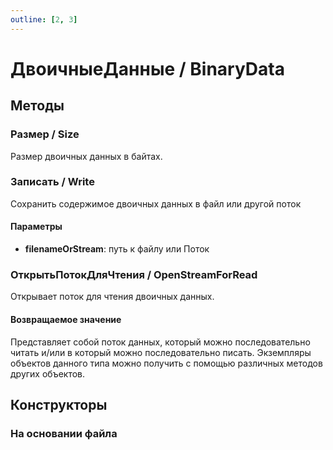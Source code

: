 ```yaml
---
outline: [2, 3]
---
```


# ДвоичныеДанные / BinaryData


## Методы


### Размер / Size


Размер двоичных данных в байтах.


### Записать / Write


Сохранить содержимое двоичных данных в файл или другой поток


#### Параметры

* **filenameOrStream**: путь к файлу или Поток

### ОткрытьПотокДляЧтения / OpenStreamForRead


Открывает поток для чтения двоичных данных.


#### Возвращаемое значение


Представляет собой поток данных, который можно последовательно читать и/или в который можно последовательно писать. 
Экземпляры объектов данного типа можно получить с помощью различных методов других объектов.


## Конструкторы


### На основании файла

